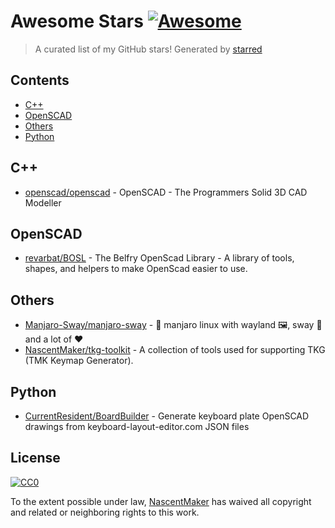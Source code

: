 # Awesome Stars [![Awesome](https://cdn.rawgit.com/sindresorhus/awesome/d7305f38d29fed78fa85652e3a63e154dd8e8829/media/badge.svg)](https://github.com/sindresorhus/awesome)

> A curated list of my GitHub stars!  Generated by [starred](https://github.com/maguowei/starred)


## Contents

  - [C++](#c++)
  - [OpenSCAD](#openscad)
  - [Others](#others)
  - [Python](#python)

## C++ 

- [openscad/openscad](https://github.com/openscad/openscad) - OpenSCAD - The Programmers Solid 3D CAD Modeller

## OpenSCAD 

- [revarbat/BOSL](https://github.com/revarbat/BOSL) - The Belfry OpenScad Library - A library of tools, shapes, and helpers to make OpenScad easier to use.

## Others 

- [Manjaro-Sway/manjaro-sway](https://github.com/Manjaro-Sway/manjaro-sway) - 🚧 manjaro linux with wayland 🖼, sway 🌴 and a lot of ♥
- [NascentMaker/tkg-toolkit](https://github.com/NascentMaker/tkg-toolkit) - A collection of tools used for supporting TKG (TMK Keymap Generator).

## Python 

- [CurrentResident/BoardBuilder](https://github.com/CurrentResident/BoardBuilder) - Generate keyboard plate OpenSCAD drawings from keyboard-layout-editor.com JSON files


## License

[![CC0](http://mirrors.creativecommons.org/presskit/buttons/88x31/svg/cc-zero.svg)](https://creativecommons.org/publicdomain/zero/1.0/)

To the extent possible under law, [NascentMaker](https://github.com/NascentMaker) has waived all copyright and related or neighboring rights to this work.

